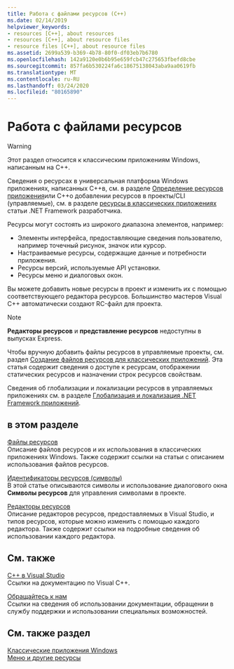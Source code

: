 ```yaml
---
title: Работа с файлами ресурсов (C++)
ms.date: 02/14/2019
helpviewer_keywords:
- resources [C++], about resources
- resources [C++], about resource files
- resource files [C++], about resource files
ms.assetid: 2699a539-b369-4b78-80f0-df03eb7b6780
ms.openlocfilehash: 142a9120e0b6b95e659fcb47c275653fbefd8cbe
ms.sourcegitcommit: 857fa6b530224fa6c18675138043aba9aa0619fb
ms.translationtype: MT
ms.contentlocale: ru-RU
ms.lasthandoff: 03/24/2020
ms.locfileid: "80165890"
---
```

# <a name="working-with-resource-files"></a>Работа с файлами ресурсов

> [!WARNING]
> Этот раздел относится к классическим приложениям Windows, написанным на C++.
>
> Сведения о ресурсах в универсальная платформа Windows приложениях, написанных C++в, см. в разделе [Определение ресурсов приложения](/windows/uwp/app-resources/)или C++о добавлении ресурсов в проекты/CLI (управляемые), см. в разделе [ресурсы в классических приложениях](/dotnet/framework/resources/index) статьи .NET Framework разработчика.

Ресурсы могут состоять из широкого диапазона элементов, например:

- Элементы интерфейса, предоставляющие сведения пользователю, например точечный рисунок, значок или курсор.
- Настраиваемые ресурсы, содержащие данные и потребности приложения.
- Ресурсы версий, используемые API установки.
- Ресурсы меню и диалоговых окон.

Вы можете добавить новые ресурсы в проект и изменить их с помощью соответствующего редактора ресурсов. Большинство мастеров Visual C++ автоматически создают RC-файл для проекта.

> [!NOTE]
> **Редакторы ресурсов** и **представление ресурсов** недоступны в выпусках Express.

Чтобы вручную добавить файлы ресурсов в управляемые проекты, см. раздел [Создание файлов ресурсов для классических приложений](/dotnet/framework/resources/creating-resource-files-for-desktop-apps). Эта статья содержит сведения о доступе к ресурсам, отображении статических ресурсов и назначении строк ресурсов свойствам.

Сведения об глобализации и локализации ресурсов в управляемых приложениях см. в разделе [Глобализация и локализация .NET Framework приложений](/dotnet/standard/globalization-localization/index).

## <a name="in-this-section"></a>в этом разделе

[Файлы ресурсов](../windows/resource-files-visual-studio.md)<br/>
Описание файлов ресурсов и их использования в классических приложениях Windows. Также содержит ссылки на статьи с описанием использования файлов ресурсов.

[Идентификаторы ресурсов (символы)](../windows/symbols-resource-identifiers.md)<br/>
В этой статье описываются символы и использование диалогового окна **Символы ресурсов** для управления символами в проекте.

[Редакторы ресурсов](../windows/resource-editors.md)<br/>
Описание редакторов ресурсов, предоставляемых в Visual Studio, и типов ресурсов, которые можно изменить с помощью каждого редактора. Также содержит ссылки на подробные сведения об использовании каждого редактора.

## <a name="related-sections"></a>См. также

[C++ в Visual Studio](../overview/visual-cpp-in-visual-studio.md)<br/>
Ссылки на документацию по Visual C++.

[Обращайтесь к нам](/visualstudio/ide/talk-to-us)<br/>
Ссылки на сведения об использовании документации, обращении в службу поддержки и использовании специальных возможностей.

## <a name="see-also"></a>См. также раздел

[Классические приложения Windows](../windows/windows-desktop-applications-cpp.md)<br/>
[Меню и другие ресурсы](/windows/win32/menurc/resources)
